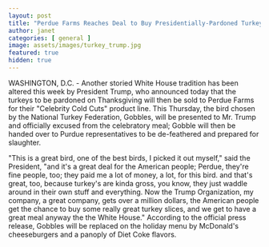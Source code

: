 ```yaml
---
layout: post
title: "Perdue Farms Reaches Deal to Buy Presidentially-Pardoned Turkey for $1.3 Million "
author: janet
categories: [ general ]
image: assets/images/turkey_trump.jpg
featured: true
hidden: true
---
```


WASHINGTON, D.C. - Another storied White House tradition has been altered this week by President Trump, who announced today that the turkeys to be pardoned on Thanksgiving will then be sold to Perdue Farms for their "Celebrity Cold Cuts" product line. This Thursday, the bird chosen by the National Turkey Federation, Gobbles, will be presented to Mr. Trump and officially excused from the celebratory meal; Gobble will then be  handed over to Purdue representatives to be de-feathered and prepared for slaughter. 

"This is a great bird, one of the best birds, I picked it out myself," said the President, "and it's a great deal for the American people; Perdue, they're fine people, too; they paid me a lot of money, a lot, for this bird. and that's great, too, because turkey's are kinda gross, you know, they just waddle around in their own stuff and everything. Now the Trump Organization, my company, a great company, gets over a million dollars, the American people get the chance to buy some really great turkey slices, and we get to have a great meal anyway the the White House." According to the official press release, Gobbles will be replaced on the holiday menu by McDonald's cheeseburgers and a panoply of Diet Coke flavors.